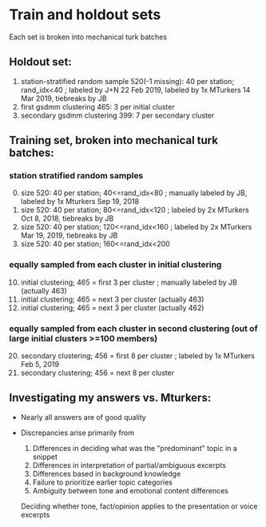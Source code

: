 # Train and holdout sets

Each set is broken into mechanical turk batches

## Holdout set:
1) station-stratified random sample 520(-1 missing): 40 per station; rand_idx<40 ; labeled by J+N 22 Feb 2019, labeled by 1x MTurkers 14 Mar 2019, tiebreaks by JB
2) first gsdmm clustering 465: 3 per initial cluster
3) secondary gsdmm clustering 399: 7 per secondary cluster

## Training set, broken into mechanical turk batches:

### station stratified random samples
0) size 520: 40 per station; 40<=rand_idx<80 ; manually labeled by JB, labeled by 1x Mturkers Sep 19, 2018
1) size 520: 40 per station; 80<=rand_idx<120 ; labeled by 2x MTurkers Oct 8, 2018, tiebreaks by JB
2) size 520: 40 per station; 120<=rand_idx<160 ; labeled by 2x MTurkers Mar 19, 2019, tiebreaks by JB
3) size 520: 40 per station; 160<=rand_idx<200

### equally sampled from each cluster in initial clustering
10) initial clustering; 465 = first 3 per cluster ; manually labeled by JB (actually 463)
11) initial clustering; 465 = next 3 per cluster (actually 463)
12) initial clustering; 465 = next 3 per cluster (actually 462)

### equally sampled from each cluster in second clustering (out of large initial clusters >=100 members)
20) secondary clustering; 456 = first 8 per cluster ; labeled by 1x MTurkers Feb 5, 2019
21) secondary clustering; 456 = next 8 per cluster


## Investigating my answers vs. Mturkers:
 - Nearly all answers are of good quality
 - Discrepancies arise primarily from 
   1) Differences in deciding what was the "predominant" topic in a snippet
   2) Differences in interpretation of partial/ambiguous excerpts
   3) Differences based in background knowledge
   4) Failure to prioritize earlier topic categories
   5) Ambiguity between tone and emotional content differences

   Deciding whether tone, fact/opinion applies to the presentation or voice excerpts
